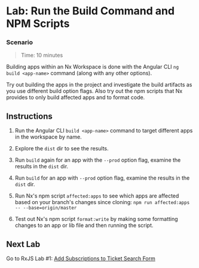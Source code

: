 # Lab: Run the Build Command and NPM Scripts

### Scenario

>  Time: 10 minutes

Building apps within an Nx Workspace is done with the Angular CLI `ng build <app-name>` command (along with any other options).

Try out building the apps in the project and investigate the build artifacts as you use different build option flags. Also try out the npm scripts that Nx provides to only build affected apps and to format code.

## Instructions
1. Run the Angular CLI `build <app-name>` command to target different apps in the workspace by name.

1. Explore the `dist` dir to see the results.

1. Run `build` again for an app with the `--prod` option flag, examine the results in the `dist` dir.

1. Run `build` for an app with `--prod` option flag, examine the results in the `dist` dir.

1. Run Nx's npm script `affected:apps` to see which apps are affected based on your branch's changes since cloning: `npm run affected:apps -- --base=origin/master`

1. Test out Nx's npm script `format:write` by making some formatting changes to an app or lib file and then running the script.

## Next Lab
Go to RxJS Lab #1: [Add Subscriptions to Ticket Search Form](/rxjs/lab-1.md)